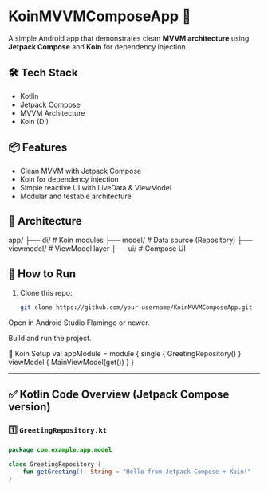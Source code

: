 # KoinMVVMComposeApp 🚀

A simple Android app that demonstrates clean **MVVM architecture** using **Jetpack Compose** and **Koin** for dependency injection.

## 🛠 Tech Stack

- Kotlin
- Jetpack Compose
- MVVM Architecture
- Koin (DI)

## 📦 Features

- Clean MVVM with Jetpack Compose
- Koin for dependency injection
- Simple reactive UI with LiveData & ViewModel
- Modular and testable architecture

## 🧱 Architecture

app/
├── di/ # Koin modules
├── model/ # Data source (Repository)
├── viewmodel/ # ViewModel layer
├── ui/ # Compose UI


## 🧪 How to Run

1. Clone this repo:
   ```bash
   git clone https://github.com/your-username/KoinMVVMComposeApp.git

Open in Android Studio Flamingo or newer.

Build and run the project.

🧩 Koin Setup
val appModule = module {
    single { GreetingRepository() }
    viewModel { MainViewModel(get()) }
}


---

## ✅ Kotlin Code Overview (Jetpack Compose version)

### 1️⃣ `GreetingRepository.kt`

```kotlin
package com.example.app.model

class GreetingRepository {
    fun getGreeting(): String = "Hello from Jetpack Compose + Koin!"
}



